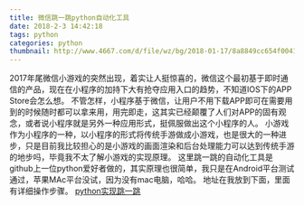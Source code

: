 ```yaml
---
title: 微信跳一跳python自动化工具
date: 2018-2-3 14:42:18 
tags: python
categories: python
thumbnail: http://www.4667.com/d/file/wz/bg/2018-01-17/8a8849cc654f0041519f1777bc9b889c.jpg
---
```


2017年尾微信小游戏的突然出现，着实让人挺惊喜的，微信这个最初基于即时通信的产品，现在在小程序的加持下大有抢夺应用入口的趋势，不知道IOS下的APP Store会怎么想。
不管怎样，小程序基于微信，让用户不用下载APP即可在需要用到的时候随时都可以拿来用，用完即走，这其实已经颠覆了人们对APP的固有观念，或者说小程序就是另外一种应用形式，挺佩服做出这个小程序的人。
小游戏作为小程序的一种，以小程序的形式将传统手游做成小游戏，也是很大的一种进步，只是目前我比较担心的是小游戏的画面渲染和后台处理能力可以达到传统手游的地步吗，毕竟我不太了解小游戏的实现原理。
这里跳一跳的自动化工具是github上一位python爱好者做的，其实原理也很简单，我只是在Android平台测试通过，苹果MAc平台没试，因为没有mac电脑，哈哈。
地址在我放到下面，里面有详细操作步骤。
[python实现跳一跳][1]

  [1]: https://github.com/wangshub/wechat_jump_game